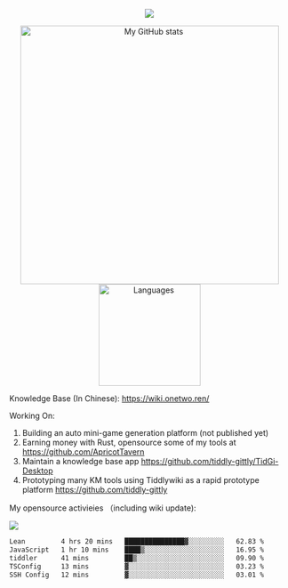<a href="https://github.com/linonetwo">
    <p align="center">
        <img src="https://github-profile-trophy.vercel.app/?username=linonetwo&column=7&theme=onedark"/>
    </p>
</a>
<a align="center" href="https://github.com/linonetwo">
  <p align="center">
    <img src="https://github-readme-stats.vercel.app/api?username=linonetwo&show_icons=true&count_private=true" alt="My GitHub stats" width="465"/>
    <img src="https://github-readme-stats.vercel.app/api/top-langs/?username=linonetwo&layout=compact&langs_count=10" alt="Languages" height="183">
  </p>
</a>

Knowledge Base (In Chinese): https://wiki.onetwo.ren/

Working On: 

1. Building an auto mini-game generation platform (not published yet)
1. Earning money with Rust, opensource some of my tools at https://github.com/ApricotTavern
1. Maintain a knowledge base app https://github.com/tiddly-gittly/TidGi-Desktop
1. Prototyping many KM tools using Tiddlywiki as a rapid prototype platform https://github.com/tiddly-gittly

My opensource activieies （including wiki update):

![](https://visitor-badge.glitch.me/badge?page_id=linonetwo.linonetwo)

<!--START_SECTION:waka-->

```txt
Lean         4 hrs 20 mins   ███████████████▓░░░░░░░░░   62.83 %
JavaScript   1 hr 10 mins    ████▒░░░░░░░░░░░░░░░░░░░░   16.95 %
tiddler      41 mins         ██▒░░░░░░░░░░░░░░░░░░░░░░   09.90 %
TSConfig     13 mins         ▓░░░░░░░░░░░░░░░░░░░░░░░░   03.23 %
SSH Config   12 mins         ▓░░░░░░░░░░░░░░░░░░░░░░░░   03.01 %
```

<!--END_SECTION:waka-->
